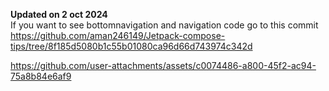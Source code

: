 **Updated on 2 oct 2024** </br>
If you want to see bottomnavigation and navigation code go to this commit 
 https://github.com/aman246149/Jetpack-compose-tips/tree/8f185d5080b1c55b01080ca96d66d743974c342d
</br>


https://github.com/user-attachments/assets/c0074486-a800-45f2-ac94-75a8b84e6af9

